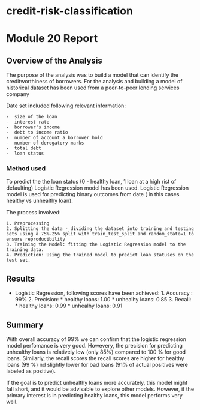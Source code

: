 # credit-risk-classification

# Module 20 Report 

## Overview of the Analysis


The purpose of the analysis was to build a model that can identify the creditworthiness of borrowers. 
For the analysis and building a model of historical dataset has been used from a peer-to-peer lending services company


Date set included following relevant information:

    -  size of the loan
    -  interest rate
    -  borrower's income
    -  debt to income ratio
    -  number of account a borrower hold
    -  number of derogatory marks 
    -  total debt
    -  loan status

### Method used

To predict the the loan status (0 - healthy loan, 1 loan at a high rist of defaulting) Logistic Regression model has been used.
Logistic Regression model is used for predicting binary outcomes from date ( in this cases healthy vs unhealthy loan).

The process involved:

    1. Preprocessing
    2. Splitting the data - dividing the dataset into training and testing sets using a 75%-25% split with train_test_split and random_state=1 to ensure reproducibility
    3. Training the Model: fitting the Logistic Regression model to the training data.
    4. Prediction: Using the trained model to predict loan statuses on the test set.

## Results


* Logistic Regression, following scores have been achieved:
        1. Accuracy : 99%
        2. Precision: 
            * healthy loans: 1.00 
            * unhealhy loans: 0.85 
        3. Recall: 
            * healthy loans: 0.99 
            * unhealhy loans: 0.91
## Summary


With overall accuracy of 99% we can confirm that the logistic regression model perfomance is very good.
Howevery, the precision for predicting unhealthy loans is relatively low (only 85%) compared to 100 % for good loans.
Similarly, the recall scores the recall scores are higher for healthy loans (99 %) nd slightly lower for bad loans (91% of actual positives were labeled as positive).

If the goal is to predict unhealthy loans more accurately, this model might fall short, and it would be advisable to explore other models. However, if the primary interest is in predicting healthy loans, this model performs very well.


